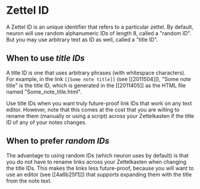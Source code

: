 # Zettel ID

A Zettel ID is an unique identifier that refers to a particular zettel. By default, neuron will use random alphanumeric IDs of length 8, called a "random ID". But you may use arbitrary text as ID as well, called a "title ID".

## When to use *title IDs*

A title ID is one that uses arbitrary phrases (with whitespace characters). For example, in the link `[[Some note title]]` (see [[2011504]]), "Some note title" is the title ID, which is generated in the [[2011405]] as the HTML file named "Some_note_title.html".

Use title IDs when you want truly future-proof link IDs that work on any text editor. However, note that this comes at the cost that you are willing to rename them (manually or using a script) across your Zettelkasten if the title ID of any of your notes changes.

## When to prefer *random IDs*

The advantage to using random IDs (which neuron uses by default) is that you do not have to rename links across your Zettelkasten when changing the title IDs. This makes the links less future-proof, because you will want to use an editor (see [[4a6b25f1]]) that supports expanding them with the title from the note text. 